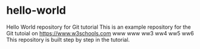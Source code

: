 # hello-world
Hello World repository for Git tutorial
This is an example repository for the Git tutoial on https://www.w3schools.com
www
www
ww3
ww4
ww5
ww6
This repository is built step by step in the tutorial.
